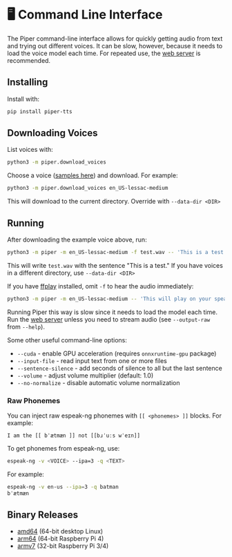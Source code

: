 # 🖥️ Command Line Interface

The Piper command-line interface allows for quickly getting audio from text and trying out different voices. It can be slow, however, because it needs to load the voice model each time. For repeated use, the [web server](API_HTTP.md) is recommended.

## Installing

Install with:

``` sh
pip install piper-tts
```

## Downloading Voices

List voices with:

``` sh
python3 -m piper.download_voices
```

Choose a voice ([samples here][samples]) and download. For example:

``` sh
python3 -m piper.download_voices en_US-lessac-medium
```

This will download to the current directory. Override with `--data-dir <DIR>`

## Running

After downloading the example voice above, run:

``` sh
python3 -m piper -m en_US-lessac-medium -f test.wav -- 'This is a test.'
```

This will write `test.wav` with the sentence "This is a test."
If you have voices in a different directory, use `--data-dir <DIR>`

If you have [ffplay][] installed, omit `-f` to hear the audio immediately:

``` sh
python3 -m piper -m en_US-lessac-medium -- 'This will play on your speakers.'
```

Running Piper this way is slow since it needs to load the model each time. Run the [web server](API_HTTP.md) unless you need to stream audio (see `--output-raw` from `--help`).

Some other useful command-line options:

* `--cuda` - enable GPU acceleration (requires `onnxruntime-gpu` package)
* `--input-file` - read input text from one or more files
* `--sentence-silence` - add seconds of silence to all but the last sentence
* `--volume` - adjust volume multiplier (default: 1.0)
* `--no-normalize` - disable automatic volume normalization

### Raw Phonemes

You can inject raw espeak-ng phonemes with `[[ <phonemes> ]]` blocks. For example:

```
I am the [[ bˈætmæn ]] not [[bɹˈuːs wˈe‍ɪn]]
```

To get phonemes from espeak-ng, use:

``` sh
espeak-ng -v <VOICE> --ipa=3 -q <TEXT>
```

For example:

``` sh
espeak-ng -v en-us --ipa=3 -q batman
bˈætmæn
```

## Binary Releases

* [amd64](https://github.com/rhasspy/piper/releases/download/v1.2.0/piper_amd64.tar.gz) (64-bit desktop Linux)
* [arm64](https://github.com/rhasspy/piper/releases/download/v1.2.0/piper_arm64.tar.gz) (64-bit Raspberry Pi 4)
* [armv7](https://github.com/rhasspy/piper/releases/download/v1.2.0/piper_armv7.tar.gz) (32-bit Raspberry Pi 3/4)

<!-- Links -->
[samples]: https://rhasspy.github.io/piper-samples/
[ffplay]: https://ffmpeg.org/ffplay.html
